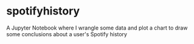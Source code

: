 # spotifyhistory
A Jupyter Notebook where I wrangle some data and plot a chart to draw some conclusions about a user's Spotify history
